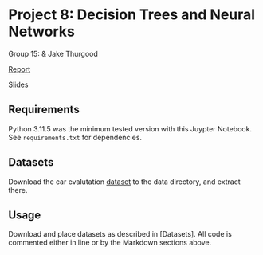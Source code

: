 # Project 8: Decision Trees and Neural Networks

Group 15: & Jake Thurgood

[Report](https://docs.google.com/document/d/1kW8KOOX6qv-rsE-mGi12_qsMlqSCwcELtyBiG9lERxM/edit?usp=sharing)

[Slides](https://docs.google.com/presentation/d/1Ux-dRLgbURQZI_wK0A427b_FZI9E9QwggCICQfYgpfA/edit?usp=sharing)


## Requirements

Python 3.11.5 was the minimum tested version with this Juypter Notebook.
See `requirements.txt` for dependencies.


## Datasets
Download the car evalutation [dataset](https://archive.ics.uci.edu/static/public/19/car+evaluation.zip) to the data directory, and extract there. 
## Usage

Download and place datasets as described in [Datasets].
All code is commented either in line or by the Markdown sections above.
